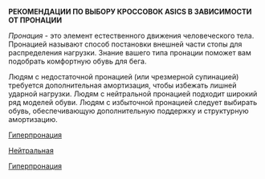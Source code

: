 **РЕКОМЕНДАЦИИ ПО ВЫБОРУ КРОССОВОК ASICS В ЗАВИСИМОСТИ ОТ ПРОНАЦИИ**

*Пронация* - это элемент естественного движения человеческого тела. Пронацией называют способ постановки внешней части стопы для распределения нагрузки. Знание вашего типа пронации поможет вам подобрать комфортную обувь для бега.

Людям с недостаточной пронацией (или чрезмерной супинацией) требуется дополнительная амортизация, чтобы избежать лишней ударной нагрузки.
Людям с нейтральной пронацией подходит широкий ряд моделей обуви.
Людям с избыточной пронацией следует выбирать обувь, обеспечивающую дополнительную поддержку и структурную амортизацию.

[Гиперпронация](HYPERPRONATION.md)

[Нейтральная](NEUTRAL.md)

[Гиперпронация](HYPERPRONATION.md)










